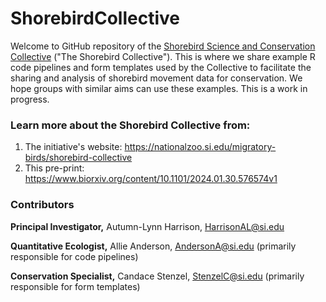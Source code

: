 # ShorebirdCollective

Welcome to GitHub repository of the [Shorebird Science and Conservation Collective](https://nationalzoo.si.edu/migratory-birds/shorebird-collective) ("The Shorebird Collective"). This is where we share example R code pipelines and form templates used by the Collective to facilitate the sharing and analysis of shorebird movement data for conservation. We hope groups with similar aims can use these examples. This is a work in progress. 

### Learn more about the Shorebird Collective from:
1) The initiative's website: https://nationalzoo.si.edu/migratory-birds/shorebird-collective
2) This pre-print: https://www.biorxiv.org/content/10.1101/2024.01.30.576574v1

### Contributors
**Principal Investigator,** Autumn-Lynn Harrison, HarrisonAL@si.edu

**Quantitative Ecologist,** Allie Anderson, AndersonA@si.edu (primarily responsible for code pipelines)

**Conservation Specialist,** Candace Stenzel, StenzelC@si.edu (primarily responsible for form templates)
